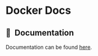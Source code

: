 # Docker Docs

## :book:&nbsp; Documentation

Documentation can be found [here](https://nicholaswilde.io/docker-docs).

